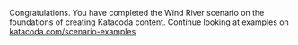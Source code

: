 Congratulations. You have completed the Wind River scenario on the foundations of creating Katacoda content. Continue looking at examples on [katacoda.com/scenario-examples](https://katacoda.com/scenario-examples)
